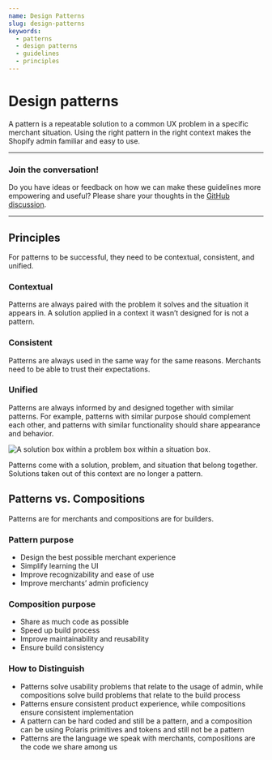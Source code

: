```yaml
---
name: Design Patterns
slug: design-patterns
keywords:
  - patterns
  - design patterns
  - guidelines
  - principles
---
```


# Design patterns

A pattern is a repeatable solution to a common UX problem in a specific merchant situation. Using the right pattern in the right context makes the Shopify admin familiar and easy to use.

---

### Join the conversation!

Do you have ideas or feedback on how we can make these guidelines more empowering and useful? Please share your thoughts in the [GitHub discussion](https://github.com/Shopify/polaris/discussions/6046).

---

## Principles

For patterns to be successful, they need to be contextual, consistent, and unified.

### Contextual
Patterns are always paired with the problem it solves and the situation it appears in. A solution applied in a context it wasn’t designed for is not a pattern.

### Consistent
Patterns are always used in the same way for the same reasons. Merchants need to be able to trust their expectations.

### Unified
Patterns are always informed by and designed together with similar patterns. For example, patterns with similar purpose should complement each other, and patterns with similar functionality should share appearance and behavior.

![A solution box within a problem box within a situation box.](/images/foundations/patterns/design-patterns/situation-problem-solution.png)

Patterns come with a solution, problem, and situation that belong together. Solutions taken out of this context are no longer a pattern.

## Patterns vs. Compositions
Patterns are for merchants and compositions are for builders.

### Pattern purpose
- Design the best possible merchant experience
- Simplify learning the UI
- Improve recognizability and ease of use
- Improve merchants’ admin proficiency

### Composition purpose
- Share as much code as possible
- Speed up build process
- Improve maintainability and reusability
- Ensure build consistency

### How to Distinguish
- Patterns solve usability problems that relate to the usage of admin, while compositions solve build problems that relate to the build process
- Patterns ensure consistent product experience, while compositions ensure consistent implementation
- A pattern can be hard coded and still be a pattern, and a composition can be using Polaris primitives and tokens and still not be a pattern
- Patterns are the language we speak with merchants, compositions are the code we share among us

